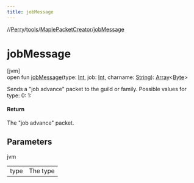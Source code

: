 ```yaml
---
title: jobMessage
---
```

//[Perry](../../../index.html)/[tools](../index.html)/[MaplePacketCreator](index.html)/[jobMessage](job-message.html)



# jobMessage



[jvm]\
open fun [jobMessage](job-message.html)(type: [Int](https://kotlinlang.org/api/latest/jvm/stdlib/kotlin/-int/index.html), job: [Int](https://kotlinlang.org/api/latest/jvm/stdlib/kotlin/-int/index.html), charname: [String](https://docs.oracle.com/javase/8/docs/api/java/lang/String.html)): [Array](https://kotlinlang.org/api/latest/jvm/stdlib/kotlin/-array/index.html)<[Byte](https://kotlinlang.org/api/latest/jvm/stdlib/kotlin/-byte/index.html)>



Sends a "job advance" packet to the guild or family. Possible values for type: 0: 1:



#### Return



The "job advance" packet.



## Parameters


jvm

| | |
|---|---|
| type | The type |




